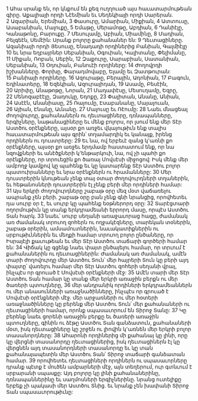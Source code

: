 1 Ահա սրանք են, որ կնքում են քեզ ուղղուած այս հաւատարմութեան գիրը. Աքալիայի որդի Նէեմիան եւ Սեդեկիայի որդի Սարերան. 2 Ազարիան, Երեմիան, 3 Փասուրը, Ամարիան, Միքիան, 4 Ատտուսը, Ասաբանիան, Մալուքը, 5 Եմաթը, Մերամոթը, Աբդիան, 6 Դանիէլը, Կանաթոնը, Բարուքը. 7 Մեսուլամը, Աբիան, Միամինը, 8 Մադիան, Բելգեէն, Սեմէին: Սրանք բոլորը քահանաներ են:
9 Ղեւտացիները. Ազանիայի որդի Յեսուսը, Ենադադի որդիներից Բանիան, Գալմիէլը 10 եւ նրա եղբայրներ Սեբանիան, Օգուիան, Կալիտանը, Փելիմանը, 11 Միքան, Ռոբան, Սեբին, 12 Զաքուրը, Սարաբիան, Սատանիան, Սեբանիան, 13 Օդուիան, Բանուէի որդիները:
14 Ժողովրդի իշխանները. Փորխը, Փարադմովաբը, Ելամը եւ Զատթուրան: 15 Բանիայի որդիները. 16 Ազուրաթը, Բերային, Ադոնիան, 17 Բագուն, Եդինատերը, 18 Եզեկիան, Ազուրայիդան, 19 Ասամը, Բեսէին, 20 Արիփը, Անաթոթը, Նորան, 21 Մադափէսը, Մեսուղամը, Եզրը, 22 Մենոզաբէէլը, Զադուկը, Եդոքը, 23 Փալիտան, Անանը, Անիան, 24 Ասէէն, Անանիասը, 25 Ռայումը, Էսաբանանը, Մայալուան, 26 Այիան, Էնանը, Աւնանը. 27 Մալուսը եւ Ռէումը:
28 Նաեւ մնացեալ ժողովուրդը, քահանաներն ու ղեւտացիները, դռնապանները, երգիչները, նաթանացիները եւ մենք բոլորս, որ լսում ենք մեր Տէր Աստծու օրէնքները, այսօր քո առջեւ վկայութիւն ենք տալիս հաւատարմութեան այս գրին՝ տղամարդիկ եւ կանայք, իրենց որդիներն ու դուստրերը: 29 Եւ նա, ով երբեւէ զանց կ՚առնի քո օրէնքները, այսօր քո առջեւ երդմամբ հաստատում ենք, որ նա նզովքների եւ անէծքների կ՚ենթարկուի, նա, ով չի պահի քո օրէնքները, որ տրուեցին քո ծառայ Մովսէսի միջոցով: Իսկ մենք մեր ամբողջ կամքով կը պահենք եւ կը կատարենք Տէր Աստծու բոլոր պատուիրանները եւ նրա օրէնքներն ու հրամանները: 30 Մեր դուստրերին կնութեան չենք տայ օտար ժողովուրդների տղաներին, եւ հեթանոսների դուստրերին էլ չենք բերի մեր որդիների համար: 31 Այս երկրի ժողովուրդները շաբաթ օրը մեզ մօտ վաճառելու ապրանք չեն բերի. շաբաթ օրը բան չենք գնի նրանցից, որովհետեւ դա սուրբ օր է, եւ սուրբ կը պահենք եօթներորդ օրը: 32 Տարէցտարի ողորմութիւն կը տանք երկդրամեանի երրորդ մասը, որպէս Աստծու Տան հարկ. 33 նաեւ՝ սուրբ սեղանի առաջաւորաց հացը, ժամանակ առ ժամանակ տրուող զոհերն ու ողջակէզները, տարեկան տօներին, շաբաթ օրերին, ամսամուտներին, նաւակատիքներին ու սրբութիւններին եւ մեղքի համար տրուող բոլոր ընծաները, որ Իսրայէլի քաւութեան եւ մեր Տէր Աստծու տաճարի գործերի համար են:
34 Վիճակ կը գցենք նաեւ փայտ ընծայելու համար, որ տրւում է քահանաներին ու ղեւտացիներին: Ժամանակ առ ժամանակ, ամէն տարի ժողովուրդը մեր Աստծու Տուն՝ մեր հայրերի Տուն կը բերի այդ փայտը՝ վառելու համար մեր Տէր Աստծու զոհերի սեղանի վրայ, ինչպէս որ գրուած է Մովսէսի օրէնքների մէջ: 35 Ամէն տարի մեր Տէր Աստծու Տան համար կը տանք մեր երկրի առաջին բերքն ու մեր ծառերի պտուղները, 36 մեր անդրանիկ որդիների երկդրամեաններն ու մեր անասունների առաջնածինները, ինչպէս որ գրուած է Մովսէսի օրէնքների մէջ. մեր արջառների ու մեր հօտերի առաջնածինները կը բերենք մեր Աստծու Տուն՝ մեր քահանաների ու ղեւտացիների համար, որոնք սպասաւորում են Տիրոջ Տանը: 37 Կը բերենք նաեւ ցորենի առաջին բերքը եւ ծառերի առաջին պտուղները, գինին ու ձէթը Աստծու Տան գանձատուն, քահանաների մօտ, իսկ ղեւտացիները կը շրջեն ու լիովին կ՚առնեն մեր երկրի բոլոր տասանորդները: 38 Ահարոնի որդիներից մի քահանայ կը լինի, որը կը վերցնի տասանորդը ղեւտացիներից, իսկ ղեւտացիներն էլ կը վերցնեն այդ տասանորդների տասանորդը եւ կը տան քահանայապետին մեր Աստծու Տան՝ Տիրոջ տաճարի գանձատան համար. 39 որովհետեւ ղեւտացիների որդիներն ու սպասաւորները դրանք պէտք է մուծեն ամբարների մէջ, այն տեղերում, ուր գտնւում է սրբարանի սպասքը: Այդ բոլորը կը լինի քահանաներինը, դռնապաններինը եւ սաղմոսների երգիչներինը. նրանց ուտելիքը երբեք չի պակասի մեր Աստծու Տնից. եւ նրանք չեն խափանի Տիրոջ Տան սպասաւորութիւնը:
